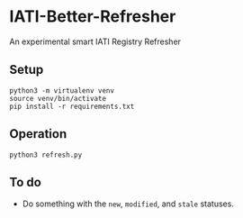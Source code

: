 # IATI-Better-Refresher
An experimental smart IATI Registry Refresher

## Setup
```
python3 -m virtualenv venv
source venv/bin/activate
pip install -r requirements.txt
```

## Operation
```
python3 refresh.py
```

## To do

- Do something with the `new`, `modified`, and `stale` statuses.

